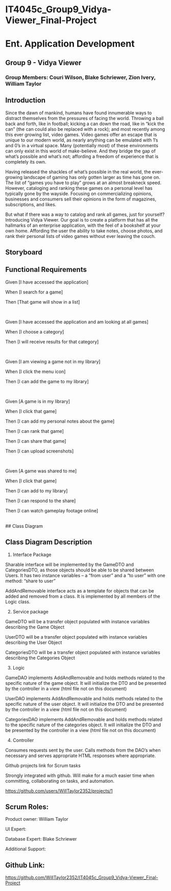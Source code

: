 # IT4045c_Group9_Vidya-Viewer_Final-Project
# Ent. Application Development 

## Group 9  - Vidya Viewer  

### Group Members: Couri Wilson, Blake Schriewer, Zion Ivery, William Taylor 

## Introduction 

Since the dawn of mankind, humans have found innumerable ways to distract themselves from the pressures of facing the world. Throwing a ball back and forth, like in football; kicking a can down the road, like in “kick the can” (the can could also be replaced with a rock); and most recently among this ever growing list, video games. Video games offer an escape that is unique to our modern world, as nearly anything can be emulated with 1’s and 0’s in a virtual space. Many (potentially most) of these environments can only exist in this world of make-believe. And they bridge the gap of what’s possible and what’s not; affording a freedom of experience that is completely its own.  

Having released the shackles of what’s possible in the real world, the ever-growing landscape of gaming has only gotten larger as time has gone on. The list of “games you have to play” grows at an almost breakneck speed. However, cataloging and ranking these games on a personal level has typically gone by the wayside. Focusing on commercializing opinions, businesses and consumers sell their opinions in the form of magazines, subscriptions, and likes.  

But what if there was a way to catalog and rank all games, just for yourself? Introducing Vidya Viewer. Our goal is to create a platform that has all the hallmarks of an enterprise application, with the feel of a bookshelf at your own home. Affording the user the ability to take notes, choose photos, and rank their personal lists of video games without ever leaving the couch.  

## Storyboard  



## Functional Requirements  

 

Given [I have accessed the application] 

When [I search for a game] 

Then [That game will show in a list] 

<br/>

Given [I have accessed the application and am looking at all games] 

When [I choose a category] 

Then [I will receive results for that category] 

<br/>

Given [I am viewing a game not in my library]  

When [I click the menu icon]  

Then [I can add the game to my library] 

<br/>

Given [A game is in my library] 

When [I click that game] 

Then [I can add my personal notes about the game] 

Then [I can rank that game] 

Then [I can share that game] 

Then [I can upload screenshots] 

<br/>

Given [A game was shared to me] 

When [I click that game] 

Then [I can add to my library] 

Then [I can respond to the share] 

Then [I can watch gameplay footage online] 

<br/>
## Class Diagram 

 

## Class Diagram Description 

1. Interface Package 

Sharable interface will be implemented by the GameDTO and CategoriesDTO, as those objects should be able to be shared between Users. It has two instance variables – a “from user” and a “to user” with one method: “share to user”  

AddAndRemovable interface acts as a template for objects that can be added and removed from a class. It is implemented by all members of the Logic class.  

2. Service package 

GameDTO will be a transfer object populated with instance variables describing the Game Object 

UserDTO will be a transfer object populated with instance variables describing the User Object 

CategoriesDTO will be a transfer object populated with instance variables describing the Categories Object 

3. Logic 

GameDAO implements AddAndRemovable and holds methods related to the specific nature of the game object. It will initialize the DTO and be presented by the controller in a view (html file not on this document) 

UserDAO implements AddAndRemovable and holds methods related to the specific nature of the user object. It will initialize the DTO and be presented by the controller in a view (html file not on this document) 

CategoriesDAO implements AddAndRemovable and holds methods related to the specific nature of the categories object. It will initialize the DTO and be presented by the controller in a view (html file not on this document) 

4. Controller 

Consumes requests sent by the user. Calls methods from the DAO’s when necessary and serves appropriate HTML responses where appropriate.  

Github projects link for Scrum tasks 

Strongly integrated with github. Will make for a much easier time when committing, collaborating on tasks, and automation.  

https://github.com/users/WillTaylor2352/projects/1  

## Scrum Roles: 

Product owner: William Taylor 

UI Expert:  

Database Expert: Blake Schriewer 

Additional Support:  

## Github Link:  

https://github.com/WillTaylor2352/IT4045c_Group9_Vidya-Viewer_Final-Project  
